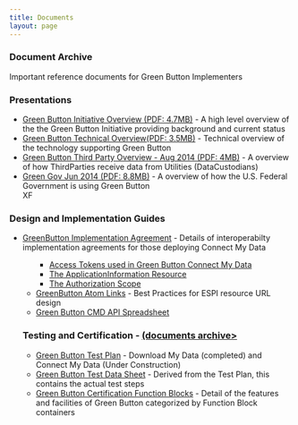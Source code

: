 ```yaml
---
title: Documents
layout: page
---
```

### Document Archive
<p>Important reference documents for Green Button Implementers</p>
<section>
<h3>Presentations</h3>
<ul>
<li><a href="Green_Button_Overview.pdf">Green Button Initiative Overview (PDF: 4.7MB)</a> - A high level overview of the the Green Button Initiative providing background and current status</li>
<li><a href="Green_Button_Overview.pdf">Green Button Technical Overview(PDF: 3.5MB)</a> - Technical overview of the technology supporting Green Button</li>
<li><a href="Green_Button_ThirdParty.pdf">Green Button Third Party Overview - Aug 2014  (PDF: 4MB)</a> - A overview of how ThirdParties receive data from Utilities (DataCustodians) </li>
<li><a href="GreenGov_June_2014.pdf">Green Gov Jun 2014  (PDF: 8.8MB)</a> - A overview of how the U.S. Federal Government is using Green Button </li>
XF</ul>
<h3>Design and Implementation Guides</h3>
<ul>
<li><a href="http://osgug.ucaiug.org/sgsystems/OpenADE/Shared%20Documents/Testing%20and%20Certification/GreenButtonTestPlan/referenceMaterial/GreenButtonAuthorization.docx">
       GreenButton Implementation Agreement</a> - Details of interoperabilty implementation agreements for those deploying Connect My Data</li>
<ul>
<ul>
<li><a href="/espi/access_tokens/">Access Tokens used in Green Button Connect My Data</a></li>
<li><a href="/espi/application_information/">The ApplicationInformation Resource</a></li>
<li><a href="/espi/authorization_scope/">The Authorization Scope</a></li>
</ul>

<li><a href="http://osgug.ucaiug.org/sgsystems/OpenADE/Shared%20Documents/Testing%20and%20Certification/GreenButtonTestPlan/referenceMaterial/GreenButtonAtomLinks.docx">
      GreenButton Atom Links</a> - Best Practices for ESPI resource URL design</li>
<li><a href="http://osgug.ucaiug.org/sgsystems/OpenADE/Shared%20Documents/Testing%20and%20Certification/GreenButtonTestPlan/OpenADE_2014_Notes/GBCMD_APIS_FBS.xlsx">
      Green Button CMD API Spreadsheet</a></br></li>
</ul>
<h3>Testing and Certification - <a href="/espi/certification">(documents archive></a></h3>
<ul>
<li><a href="http://osgug.ucaiug.org/sgsystems/OpenADE/Shared%20Documents/Testing%20and%20Certification/GreenButtonTestPlan/GreenButtonTestPlan.docx">
      Green Button Test Plan</a> - Download My Data (completed) and Connect My Data (Under Construction)</li>
<li><a href="http://osgug.ucaiug.org/sgsystems/OpenADE/Shared%20Documents/Testing%20and%20Certification/GreenButtonTestPlan/GreenButtonTestDataSheet.docx">
      Green Button Test Data Sheet</a> - Derived from the Test Plan, this contains the actual test steps</li>
<li><a href="http://osgug.ucaiug.org/sgsystems/OpenADE/Shared%20Documents/Testing%20and%20Certification/GreenButtonTestPlan/GreenButtonConformanceBlocks.xlsx">
    Green Button Certification Function Blocks</a> - Detail of the features and facilities of Green Button categorized by Function Block containers</li>
</ul>
</section>
